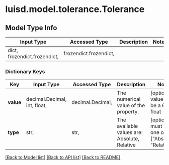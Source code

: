 # luisd.model.tolerance.Tolerance

## Model Type Info
Input Type | Accessed Type | Description | Notes
------------ | ------------- | ------------- | -------------
dict, frozendict.frozendict,  | frozendict.frozendict,  |  | 

### Dictionary Keys
Key | Input Type | Accessed Type | Description | Notes
------------ | ------------- | ------------- | ------------- | -------------
**value** | decimal.Decimal, int, float,  | decimal.Decimal,  | The numerical value of the property. | [optional] value must be a 64 bit float
**type** | str,  | str,  | The available values are: Absolute, Relative | [optional] must be one of ["Absolute", "Relative", ] 

[[Back to Model list]](../../README.md#documentation-for-models) [[Back to API list]](../../README.md#documentation-for-api-endpoints) [[Back to README]](../../README.md)

